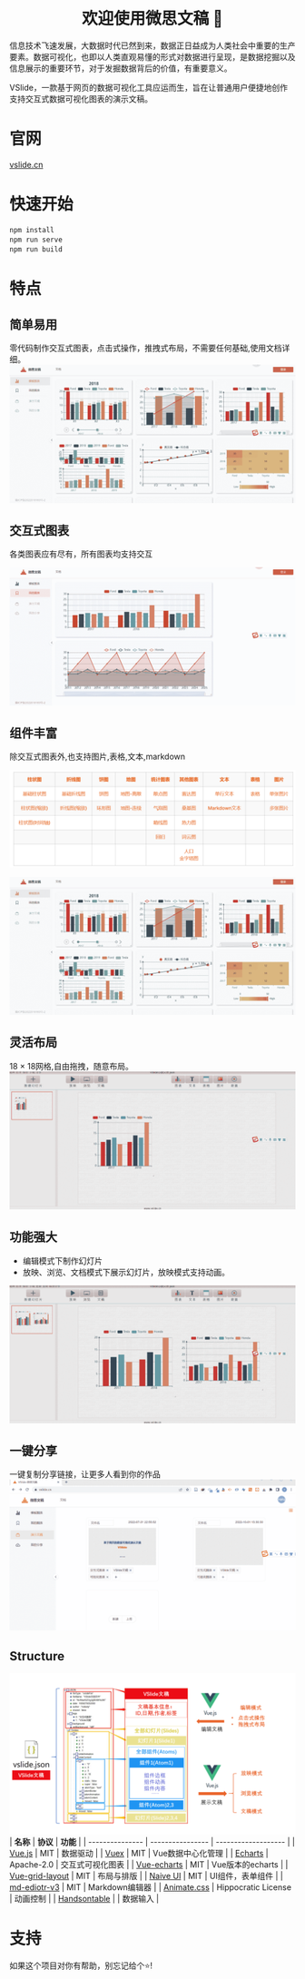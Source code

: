 <h1 align="center">欢迎使用微思文稿 👋</h1>

信息技术飞速发展，大数据时代已然到来，数据正日益成为人类社会中重要的生产要素。数据可视化，也即以人类直观易懂的形式对数据进行呈现，是数据挖掘以及信息展示的重要环节，对于发掘数据背后的价值，有重要意义。

VSlide，一款基于网页的数据可视化工具应运而生，旨在让普通用户便捷地创作支持交互式数据可视化图表的演示文稿。

# 官网

[vslide.cn](https://vslide.cn)

# 快速开始

```sh
npm install
npm run serve
npm run build
```
# 特点
## 简单易用
零代码制作交互式图表，点击式操作，推拽式布局，不需要任何基础,使用文档详细。
![简单易用](./image/vslide-feature-easy.gif)

## 交互式图表
各类图表应有尽有，所有图表均支持交互


![交互式图表](./image/vslide-feature-interactive.gif)

## 组件丰富
除交互式图表外,也支持图片,表格,文本,markdown

![交互式图表](./image/atoms.png)

![组件丰富](./image/vslide-feature-atom.gif)

## 灵活布局
18 × 18网格,自由拖拽，随意布局。
![动画](./image/vslide-feature-drag.gif)

## 功能强大
- 编辑模式下制作幻灯片
- 放映、浏览、文档模式下展示幻灯片，放映模式支持动画。

![动画](./image/vslide-feature-animate.gif)

## 一键分享
一键复制分享链接，让更多人看到你的作品
![分享文稿](./image/vslide-file-share.gif)
## Structure
![](./image/vslide-tec.png)
| **名称**        | **协议**         | **功能**            |
| --------------- | ---------------- | ------------------- |
| [Vue.js](https://vuejs.org/)          | MIT              | 数据驱动            |
| [Vuex](https://vuex.vuejs.org/)           | MIT              | Vue数据中心化管理   |
| [Echarts](https://echarts.apache.org/)         | Apache-2.0       | 交互式可视化图表    |
| [Vue-echarts](https://github.com/ecomfe/vue-echarts)     | MIT              | Vue版本的echarts    |
| [Vue-grid-layout](https://jbaysolutions.github.io/vue-grid-layout/) | MIT              | 布局与排版          |
| [Naive UI](https://www.naiveui.com/)       | MIT              | UI组件，表单组件    |
| [md-ediotr-v3](https://imzbf.github.io/)        | MIT              | Markdown编辑器          |
| [Animate.css](https://animate.style/)     |  Hippocratic License   | 动画控制            |
| [Handsontable](https://handsontable.com/)        |               | 数据输入          |

# 支持

如果这个项目对你有帮助，别忘记给个⭐️!
